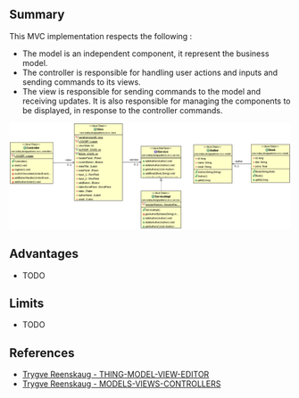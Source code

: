 
## Summary
This MVC implementation respects the following :
* The model is an independent component, it represent the business model.
* The controller is responsible for handling user actions and inputs and sending commands to its views.
* The view is responsible for sending commands to the model and receiving updates. It is also responsible for managing the components to be displayed, in response to the controller commands.


![alt text](./diagram/Trygve-Reenskaug-1979-12-10-MVC.png "Trygve-Reenskaug-1979-12-10-MVC")

## Advantages

* TODO

## Limits

* TODO

## References

* [Trygve Reenskaug - THING-MODEL-VIEW-EDITOR](https://heim.ifi.uio.no/~trygver/1979/mvc-1/1979-05-MVC.pdf)
* [Trygve Reenskaug - MODELS-VIEWS-CONTROLLERS](https://heim.ifi.uio.no/~trygver/1979/mvc-2/1979-12-MVC.pdf)
